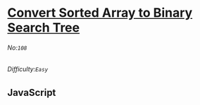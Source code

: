 # [Convert Sorted Array to Binary Search Tree](https://leetcode.com/problems/convert-sorted-array-to-binary-search-tree/#/description)
###### No:`108`
###### Difficulty:`Easy`
## JavaScript


```js
```
